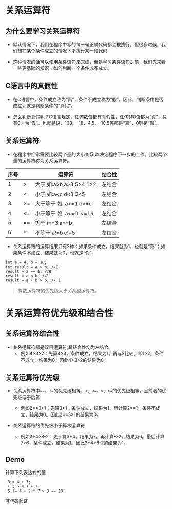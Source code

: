 # 关系运算符

## 为什么要学习关系运算符

- 默认情况下，我们在程序中写的每一句正确代码都会被执行。但很多时候，我们想在某个条件成立的情况下才执行某一段代码

- 这种情况的话可以使用条件语句来完成，但是学习条件语句之前，我们先来看一些更基础的知识：如何判断一个条件成不成立。

## C语言中的真假性

- 在C语言中，条件成立称为“真”，条件不成立称为“假”，因此，判断条件是否成立，就是判断条件的“真假”。

- 怎么判断真假呢？C语言规定，任何数值都有真假性，任何非0值都为“真”，只有0才为“假”。也就是说，108、-18、4.5、-10.5等都是“真”，0则是“假”。


## 关系运算符

- 在程序中经常需要比较两个量的大小关系,以决定程序下一步的工作。比较两个量的运算符称为关系运算符。

|序号||运算符|结合性|
|--|--|--|--|
|1|>|大于 如:a>b a>3 5>4 1>2|左结合|
|2|<|小于 如:a<c d<3 2<5|左结合|
|3|>=|大于等于 如: a>=1 d>=c|左结合|
|4|<=|小于等于 如: a<=0 i<=19|左结合|
|5|==|等于 i==3 a==b|左结合|
|6|!=|不等于 a!=b c!=5|左结合|

- 关系运算符的运算结果只有2种：如果条件成立，结果就为1，也就是“真”；如果条件不成立，结果就为0，也就是“假”。

```
int a = 4, b = 10;
int result = a > b; //0
result = a == b; //0
result = a < b; //1
result = a + b > b; // 1
```

> 算数运算符的优先级大于关系型运算符。

# 关系运算符优先级和结合性

## 关系运算符结合性

- 关系运算符都是双目运算符,其结合性均为左结合。
    + 例如4>3>2：先算4>3，条件成立，结果为1。再与2比较，即1>2，条件不成立，结果为0。因此4>3>2的结果为0。

## 关系运算符优先级

- 关系运算符中`==`、`!=`的优先级相等，`<`、`<=`、`>`、`>=`的优先级相等，且前者的优先级低于后者
    + 例如2==3>1：先算3>1，条件成立，结果为1。再计算2==1，条件不成立，结果为0。因此2==3>1的结果为0。

- 关系运算符的优先级小于算术运算符
    + 例如3+4>8-2：先计算3+4，结果为7。再计算8-2，结果为6。最后计算7>6，条件成立，结果为1。因此3+4>8-2的结果为1。

## Demo

计算下列表达式的值

```
 3 > 4 + 7;
 ( 3 > 4 ) + 7;
 5 != 4 + 2 * 7 > 3 == 10;
```

写代码验证